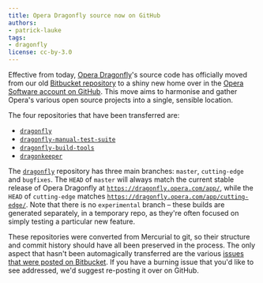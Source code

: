 ```yaml
---
title: Opera Dragonfly source now on GitHub
authors:
- patrick-lauke
tags:
- dragonfly
license: cc-by-3.0
---
```


<p>Effective from today, <a href="https://www.opera.com/dragonfly">Opera Dragonfly</a>&#39;s source code has officially moved from our old <a href="https://bitbucket.org/scope/" title="Opera Dragonfly&#39;s Bitbucket repository">Bitbucket repository</a> to a shiny new home over in the <a href="https://github.com/operasoftware">Opera Software account on GitHub</a>. This move aims to harmonise and gather Opera&#39;s various open source projects into a single, sensible location.</p>

<p><span class='imgright'><img alt='' src='/blog/opera-dragonfly-source-now-on-github/octocat.png' /></span>The four repositories that have been transferred are:</p>

<ul>
<li><a href="https://github.com/operasoftware/dragonfly"><code>dragonfly</code></a></li>
<li><a href="https://github.com/operasoftware/dragonfly-manual-test-suite"><code>dragonfly-manual-test-suite</code></a></li>
<li><a href="https://github.com/operasoftware/dragonfly-build-tools"><code>dragonfly-build-tools</code></a></li>
<li><a href="https://github.com/operasoftware/dragonkeeper"><code>dragonkeeper</code></a></li>
</ul>

<p>The <a href="https://github.com/operasoftware/dragonfly"><code>dragonfly</code></a> repository has three main branches: <code>master</code>, <code>cutting-edge</code> and <code>bugfixes</code>. The <code>HEAD</code> of <code>master</code> will always match the current stable release of Opera Dragonfly at <a><code><a href="https://dragonfly.opera.com/app/" target="_blank">https://dragonfly.opera.com/app/</a></code></a>, while the <code>HEAD</code> of <code>cutting-edge</code> matches <a><code><a href="https://dragonfly.opera.com/app/cutting-edge/" target="_blank">https://dragonfly.opera.com/app/cutting-edge/</a></code></a>. Note that there is no <code>experimental</code> branch – these builds are generated separately, in a temporary repo, as they&#39;re often focused on simply testing a particular new feature.</p>

<p>These repositories were converted from Mercurial to git, so their structure and commit history should have all been preserved in the process. The only aspect that hasn&#39;t been automagically transferred are the various <a href="https://bitbucket.org/scope/dragonfly-stp-1/issues?status=new&amp;status=open">issues that were posted on Bitbucket</a>. If you have a burning issue that you&#39;d like to see addressed, we&#39;d suggest re-posting it over on GitHub.</p>
